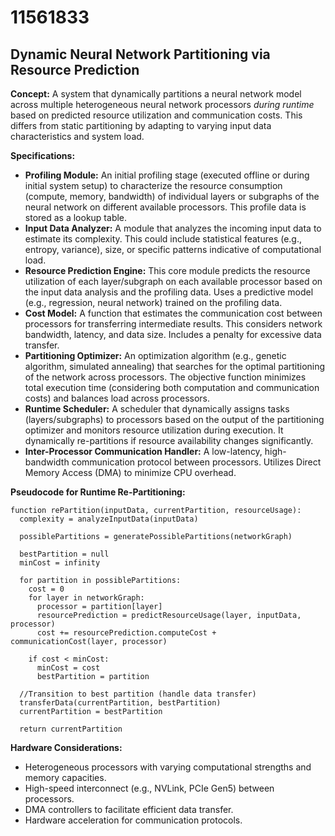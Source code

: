 # 11561833

## Dynamic Neural Network Partitioning via Resource Prediction

**Concept:** A system that dynamically partitions a neural network model across multiple heterogeneous neural network processors *during runtime* based on predicted resource utilization and communication costs. This differs from static partitioning by adapting to varying input data characteristics and system load.

**Specifications:**

*   **Profiling Module:** An initial profiling stage (executed offline or during initial system setup) to characterize the resource consumption (compute, memory, bandwidth) of individual layers or subgraphs of the neural network on different available processors. This profile data is stored as a lookup table.
*   **Input Data Analyzer:** A module that analyzes the incoming input data to estimate its complexity. This could include statistical features (e.g., entropy, variance), size, or specific patterns indicative of computational load.
*   **Resource Prediction Engine:** This core module predicts the resource utilization of each layer/subgraph on each available processor based on the input data analysis and the profiling data. Uses a predictive model (e.g., regression, neural network) trained on the profiling data.
*   **Cost Model:**  A function that estimates the communication cost between processors for transferring intermediate results. This considers network bandwidth, latency, and data size.  Includes a penalty for excessive data transfer.
*   **Partitioning Optimizer:** An optimization algorithm (e.g., genetic algorithm, simulated annealing) that searches for the optimal partitioning of the network across processors. The objective function minimizes total execution time (considering both computation and communication costs) and balances load across processors.
*   **Runtime Scheduler:** A scheduler that dynamically assigns tasks (layers/subgraphs) to processors based on the output of the partitioning optimizer and monitors resource utilization during execution. It dynamically re-partitions if resource availability changes significantly.
*   **Inter-Processor Communication Handler:** A low-latency, high-bandwidth communication protocol between processors. Utilizes Direct Memory Access (DMA) to minimize CPU overhead.

**Pseudocode for Runtime Re-Partitioning:**

```
function rePartition(inputData, currentPartition, resourceUsage):
  complexity = analyzeInputData(inputData)
  
  possiblePartitions = generatePossiblePartitions(networkGraph)
  
  bestPartition = null
  minCost = infinity
  
  for partition in possiblePartitions:
    cost = 0
    for layer in networkGraph:
      processor = partition[layer]
      resourcePrediction = predictResourceUsage(layer, inputData, processor)
      cost += resourcePrediction.computeCost + communicationCost(layer, processor)
    
    if cost < minCost:
      minCost = cost
      bestPartition = partition
  
  //Transition to best partition (handle data transfer)
  transferData(currentPartition, bestPartition)
  currentPartition = bestPartition
  
  return currentPartition
```

**Hardware Considerations:**

*   Heterogeneous processors with varying computational strengths and memory capacities.
*   High-speed interconnect (e.g., NVLink, PCIe Gen5) between processors.
*   DMA controllers to facilitate efficient data transfer.
*   Hardware acceleration for communication protocols.